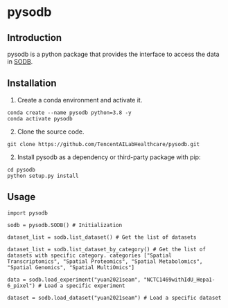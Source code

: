 # pysodb
## Introduction
pysodb is a python package that provides the interface to access the data in [SODB](https://gene.ai.tencent.com/SpatialOmics/).

## Installation
1. Create a conda environment and activate it.
```
conda create --name pysodb python=3.8 -y
conda activate pysodb
```
2. Clone the source code.
```
git clone https://github.com/TencentAILabHealthcare/pysodb.git
```
2. Install pysodb as a dependency or third-party package with pip:
```
cd pysodb
python setup.py install
```

## Usage
```
import pysodb

sodb = pysodb.SODB() # Initialization

dataset_list = sodb.list_dataset() # Get the list of datasets

dataset_list = sodb.list_dataset_by_category() # Get the list of datasets with specific category. categories ["Spatial Transcriptomics", "Spatial Proteomics", "Spatial Metabolomics", "Spatial Genomics", "Spatial MultiOmics"]

data = sodb.load_experiment("yuan2021seam", "NCTC1469withIdU_Hepa1-6_pixel") # Load a specific experiment 

dataset = sodb.load_dataset("yuan2021seam") # Load a specific dataset
```
